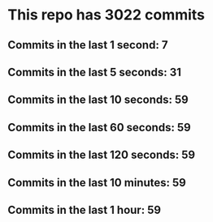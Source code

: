 # This repo has 3022 commits

## Commits in the last 1 second: 7
## Commits in the last 5 seconds: 31
## Commits in the last 10 seconds: 59
## Commits in the last 60 seconds: 59
## Commits in the last 120 seconds: 59
## Commits in the last 10 minutes: 59
## Commits in the last 1 hour: 59
